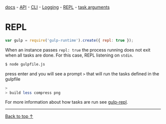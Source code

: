 [docs](./README.md) -
[API](./API.md) -
[CLI](./CLI.md) -
[Logging](./logging.md) -
[REPL](./REPL.md) -
[task arguments](./task-arguments.md)


# REPL

```js
var gulp = require('gulp-runtime').create({ repl: true });
```

When an instance passes `repl: true` the process running does not exit when all tasks are done. For this case, REPL listening on `stdin`.

```sh
$ node gulpfile.js
```

press enter and you will see a prompt `>` that will run the tasks defined in the gulpfile

```sh
>
> build less compress png
```

For more information about how tasks are run see [gulp-repl][gulp-repl].

---
[Back to top ↑](#)

<!-- links -->

[gulp-repl]: https://github.com/stringparser/gulp-repl
